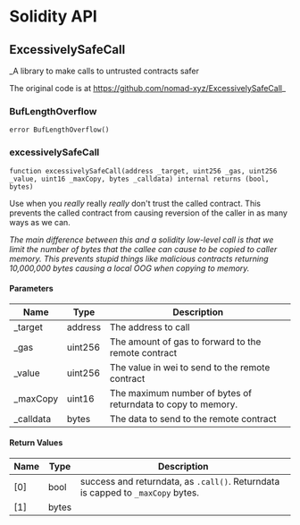 # Solidity API

## ExcessivelySafeCall

_A library to make calls to untrusted contracts safer

The original code is at https://github.com/nomad-xyz/ExcessivelySafeCall_

### BufLengthOverflow

```solidity
error BufLengthOverflow()
```

### excessivelySafeCall

```solidity
function excessivelySafeCall(address _target, uint256 _gas, uint256 _value, uint16 _maxCopy, bytes _calldata) internal returns (bool, bytes)
```

Use when you _really_ really _really_ don't trust the called
contract. This prevents the called contract from causing reversion of
the caller in as many ways as we can.

_The main difference between this and a solidity low-level call is
that we limit the number of bytes that the callee can cause to be
copied to caller memory. This prevents stupid things like malicious
contracts returning 10,000,000 bytes causing a local OOG when copying
to memory._

#### Parameters

| Name | Type | Description |
| ---- | ---- | ----------- |
| _target | address | The address to call |
| _gas | uint256 | The amount of gas to forward to the remote contract |
| _value | uint256 | The value in wei to send to the remote contract |
| _maxCopy | uint16 | The maximum number of bytes of returndata to copy to memory. |
| _calldata | bytes | The data to send to the remote contract |

#### Return Values

| Name | Type | Description |
| ---- | ---- | ----------- |
| [0] | bool | success and returndata, as `.call()`. Returndata is capped to `_maxCopy` bytes. |
| [1] | bytes |  |


